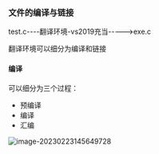 ### 文件的编译与链接

test.c----翻译环境-vs2019充当----->exe.c

翻译环境可以细分为编译和链接

#### 编译

可以细分为三个过程：

+ 预编译
+ 编译
+ 汇编

![image-20230223145649728](C:\Users\HP\AppData\Roaming\Typora\typora-user-images\image-20230223145649728.png)
